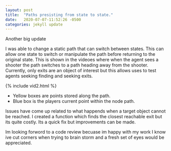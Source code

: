 ```yaml
---
layout: post
title:  "Paths presisting from state to state."
date:   2020-07-07-11:52:26 -0500 
categories: jekyll update
---
```

Another big update 

I was able to change a static path that can switch between states. This can allow one state to switch or manipulate the path before returning to the original state. This is shown in the videoes where when the agent sees a shooter the path switches to a path heading away from the shooter.  Currently, only exits are an object of interest but this allows uses to test agents seeking finding and seeking exits. 


{% include vid2.html %}

- Yellow boxes are points stored along the path. 
- Blue box is the players current point within the node path. 


Issues have come up related to what happends when a target object cannot be reached. I created a function which finds the closest reachable exit but its quite costly.  Its a quick fix but improvements can be made. 

Im looking forword to a code review becuase im happy with my work I know ive cut corners when trying to brain storm and a fresh set of eyes would be appreciated.